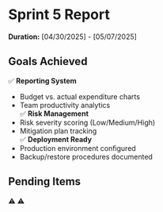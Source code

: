 # Sprint 5 Report

**Duration:** [04/30/2025] - [05/07/2025]

## Goals Achieved

✅ **Reporting System**

- Budget vs. actual expenditure charts
- Team productivity analytics  
  ✅ **Risk Management**
- Risk severity scoring (Low/Medium/High)
- Mitigation plan tracking  
  ✅ **Deployment Ready**
- Production environment configured
- Backup/restore procedures documented

## Pending Items

⚠
⚠
